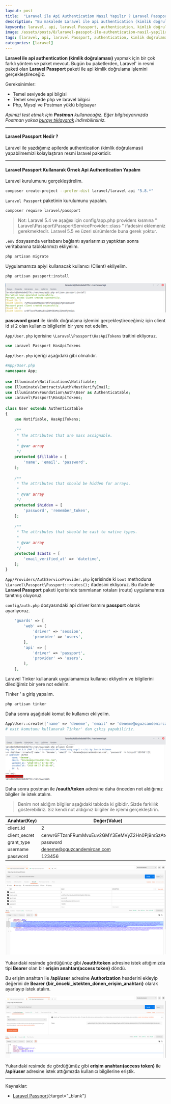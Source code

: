 ```yaml
---
layout: post
title:  "Laravel ile Api Authentication Nasıl Yapılır ? Laravel Passport Nedir ?"
description: "Bu makalede Laravel ile api authentication (kimlik doğrulaması) nasıl yapılır ? Laravel Passport Nedir ? vb. sorulara cevap arıyacağız ve örnek bir uygulama geliştireceğiz."
keywords: laravel, api, laravel Passport, authentication, kimlik doğrulama, laravel api authentication, postman, yazılım, software
image: /assets/posts/8/laravel-passpot-ile-authentication-nasil-yapilir.jpg
tags: [laravel, api, laravel Passport, authentication, kimlik doğrulama, laravel api authentication, postman, yazılım, software]
categories: [laravel]
---
```


**Laravel ile api authentication (kimlik doğrulaması)** yapmak için bir çok farklı yöntem ve paket mevcut.
Bugün bu paketlerden, Laravel' in resmi paketi olan **Laravel Passport** paketi ile api kimlik doğrulama işlemini gerçekleştireceğiz.

Gereksinimler:
- Temel seviyede api bilgisi
- Temel seviyede php ve laravel bilgisi
- Php, Mysql ve Postman yüklü bilgisayar

*Apimizi test etmek için **Postman** kullanacağız. Eğer bilgisayarınızda Postman yoksa [burayı tıklayarak](https://www.getpostman.com/downloads/) indirebilirsiniz.*

---

<!-- #### Api Nedir ?
Günümüz projeleri, Masaüstü, Tarayıcı, Mobil vb. birden çok platforma çıkmakta. Her platforma ayrı özel uygulama geliştirmektense uygulamayı sunucu tarafı (server) ve kullanıcı tarafı (client) olarak 2 ye ayırıp. Tek bir sunucu taraflı uygulama (api) geliştirip diğer platformlara ise sadece kullanıcı taraflı uygulama geliştirerek bu sorunu çözmektedirler.

--- -->

#### Laravel Passport Nedir ?
Laravel ile yazdığımız apilerde authentication (kimlik doğrulaması) yapabilmemizi kolaylaştıran resmi laravel paketidir.

---

#### Laravel Passport Kullanarak Örnek Api Authentication Yapalım
Laravel kurulumunu gerçekleştirelim.
```bash
composer create-project --prefer-dist laravel/laravel api "5.8.*"
```
`Laravel Passport` paketinin kurulumunu yapalım.
```bash
composer require laravel/passport
```
> Not: Laravel 5.4 ve aşağısı için config/app.php providers kısmına " Laravel\Passport\PassportServiceProvider::class " ifadesini eklemeniz gerekmektedir. Laravel 5.5 ve üzeri sürümlerde buna gerek yoktur.

`.env` dosyasında veritabanı bağlantı ayarlarımızı yaptıktan sonra veritabanına tablolarımızı ekliyelim.
```bash
php artisan migrate
```

Uygulamamıza apiyi kullanacak kullanıcı (Client) ekliyelim.
```bash
php artisan passport:install
```
![php artisan passport:install komutu ile client ekleme örnek görüntüsü](/assets/posts/8/passport-install-client-ekleme.png)

**password grant** ile kimlik doğrulama işlemini gerçekleştireceğimiz için client id si 2 olan kullanıcı bilgilerini bir yere not edelim.


`App/User.php` içerisine `\Laravel\Passport\HasApiTokens` traitini ekliyoruz.
```php
use Laravel Passport HasApiTokens
```
`App/User.php` içeriği aşağıdaki gibi olmalıdır.
```php
#App/User.php 
namespace App;

use Illuminate\Notifications\Notifiable;
use Illuminate\Contracts\Auth\MustVerifyEmail;
use Illuminate\Foundation\Auth\User as Authenticatable;
use Laravel\Passport\HasApiTokens;

class User extends Authenticatable
{
    use Notifiable, HasApiTokens;

    /**
     * The attributes that are mass assignable.
     *
     * @var array
     */
    protected $fillable = [
        'name', 'email', 'password',
    ];

    /**
     * The attributes that should be hidden for arrays.
     *
     * @var array
     */
    protected $hidden = [
        'password', 'remember_token',
    ];

    /**
     * The attributes that should be cast to native types.
     *
     * @var array
     */
    protected $casts = [
        'email_verified_at' => 'datetime',
    ];
}
```

`App/Providers/AuthServiceProvider.php` içerisinde ki `boot` methoduna `\Laravel\Passport\Passport::routes();` ifadesini ekliyoruz. 
Bu ifade ile **Laravel Passport** paketi içerisinde tanımlanan rotaları (route) uygulamamıza tanıtmış oluyoruz.

`config/auth.php` dosyasındaki api driver kısmını **passport** olarak ayarlıyoruz.

```php
    'guards' => [
        'web' => [
            'driver' => 'session',
            'provider' => 'users',
        ],
        'api' => [
            'driver' => 'passport',
            'provider' => 'users',
        ],
    ],
```
Laravel Tinker kullanarak uygulamamıza kullanıcı ekliyelim ve bilgilerini dilediğimiz bir yere not edelim.

Tinker ' a giriş yapalım.
```bash
php artisan tinker
```
Daha sonra aşağıdaki komut ile kullanıcı ekliyelim.

```php
App\User::create(['name' => 'deneme', 'email' => 'deneme@oguzcandemircan.com', 'password' => bcrypt('123456')]);
# exit komutunu kullanarak Tinker' dan çıkış yapabiliriz.
```

![Laravel Tinker kullanıcı ekleme örneği görütünsü](/assets/posts/8/tinker-ile-kullanici-ekleme.png)

Daha sonra postman ile **/oauth/token** adresine daha önceden not aldığımız bilgiler ile istek atalım. 
> Benim not aldığım bilgiler aşağıdaki tabloda ki gibidir. Sizde farklılık gösterebiliriz. Siz kendi not aldığınız bilgiler ile işlemi gerçekleştirin.

| Anahtar(Key) | Değer(Value) |
|----------|---------------|
| client_id |  2 |
| client_secret |    cenwr6FTzsnFRumMvuEuv2GMY3EeMVyZ2Hn0Pj9mSzAtered   |
| grant_type | password |
| username   | deneme@oguzcandemircan.com |
| password   | 123456

![postman oauth token isteği örnek görüntüsü](/assets/posts/8/postman-token-istegi.png)

Yukarıdaki resimde gördüğünüz gibi **/oauth/token** adresine istek attığımızda tipi **Bearer** olan bir **erişim anahtarı(access token)** döndü.

Bu erişim anahtarı ile **/api/user** adresine **Authorization** headerini ekleyip değerini de **Bearer {bir_önceki_istekten_dönen_erişim_anahtarı}** olarak ayarlayıp istek atalım.

![Laravel token ile kullanıcı bilgilerini getirme](/assets/posts/8/postman-token-ile-kullanici-bilgilerini-getirme.png)

Yukarıdaki resimde de gördüğümüz gibi **erişim anahtarı(access token)** ile **/api/user** adresine istek attığımızda kullanıcı bilgilerine eriştik.

---

Kaynaklar:
- [Laravel Passport](https://laravel.com/docs/5.8/passport){:target="_blank"}